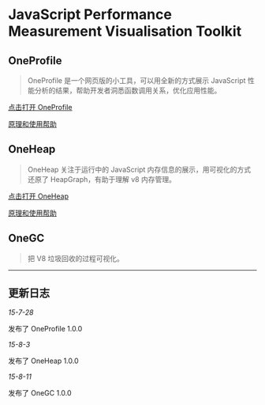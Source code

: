 # JavaScript Performance Measurement Visualisation Toolkit

## OneProfile

> OneProfile 是一个网页版的小工具，可以用全新的方式展示 JavaScript 性能分析的结果，帮助开发者洞悉函数调用关系，优化应用性能。

[点击打开 OneProfile](http://wyvernnot.github.io/javascript_performance_measurement/cpuprofile_topology/)

[原理和使用帮助](./cpuprofile_topology/README.md)

## OneHeap

> OneHeap 关注于运行中的 JavaScript 内存信息的展示，用可视化的方式还原了 HeapGraph，有助于理解 v8 内存管理。

[点击打开 OneHeap](http://wyvernnot.github.io/javascript_performance_measurement/heap_snapshot/)

[原理和使用帮助](./heap_snapshot/README.md)

## OneGC

> 把 V8 垃圾回收的过程可视化。

------------------

## 更新日志

*15-7-28*

发布了 OneProfile 1.0.0

*15-8-3*

发布了 OneHeap 1.0.0

*15-8-11*

发布了 OneGC 1.0.0